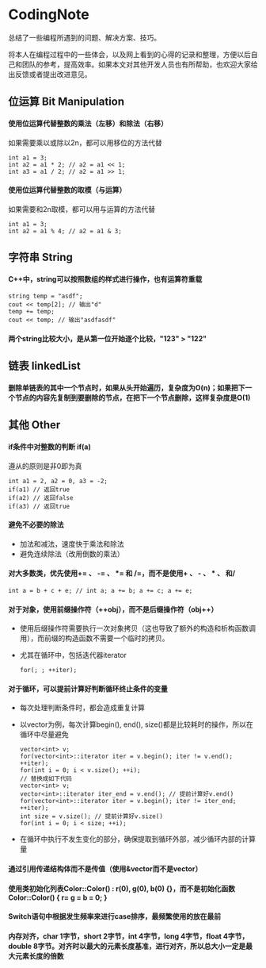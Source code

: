 # CodingNote
总结了一些编程所遇到的问题、解决方案、技巧。

将本人在编程过程中的一些体会，以及网上看到的心得的记录和整理，方便以后自己和团队的参考，提高效率。如果本文对其他开发人员也有所帮助，也欢迎大家给出反馈或者提出改进意见。

## 位运算 Bit Manipulation
#### 使用位运算代替整数的乘法（左移）和除法（右移）
如果需要乘以或除以2n，都可以用移位的方法代替

	int a1 = 3;
	int a2 = a1 * 2; // a2 = a1 << 1;
	int a3 = a1 / 2; // a2 = a1 >> 1;

#### 使用位运算代替整数的取模（与运算）
如果需要和2n取模，都可以用与运算的方法代替

	int a1 = 3;
	int a2 = a1 % 4; // a2 = a1 & 3;
	
## 字符串 String
#### C++中，string可以按照数组的样式进行操作，也有运算符重载
	
	string temp = "asdf";
	cout << temp[2]; // 输出"d"
	temp += temp;
	cout << temp; // 输出"asdfasdf"

#### 两个string比较大小，是从第一位开始逐个比较，"123" > "122"

## 链表 linkedList
#### 删除单链表的其中一个节点时，如果从头开始遍历，复杂度为O(n)；如果把下一个节点的内容先复制到要删除的节点，在把下一个节点删除，这样复杂度是O(1)

## 其他 Other
#### if条件中对整数的判断 if(a)
遵从的原则是非0即为真
	
	int a1 = 2, a2 = 0, a3 = -2;
	if(a1) // 返回true
	if(a2) // 返回false
	if(a3) // 返回true

#### 避免不必要的除法
* 加法和减法，速度快于乘法和除法
* 避免连续除法（改用倒数的乘法）

#### 对大多数类，优先使用+= 、 -= 、 *= 和 /=，而不是使用+ 、 - 、 * 、 和/
	
	int a = b + c + e; // int a; a += b; a += c; a += e;

#### 对于对象，使用前缀操作符（++obj），而不是后缀操作符（obj++）
* 使用后缀操作符需要执行一次对象拷贝（这也导致了额外的构造和析构函数调用），而前缀的构造函数不需要一个临时的拷贝。
* 尤其在循环中，包括迭代器iterator

	`for(; ; ++iter);`

#### 对于循环，可以提前计算好判断循环终止条件的变量
* 每次处理判断条件时，都会造成重复计算
* 以vector为例，每次计算begin(), end(), size()都是比较耗时的操作，所以在循环中尽量避免
	
	`vector<int> v;`  
	`for(vector<int>::iterator iter = v.begin(); iter != v.end(); ++iter);`  
	`for(int i = 0; i < v.size(); ++i);`  
	`// 替换成如下代码`  
	`vector<int> v;`  
	`vector<int>::iterator iter_end = v.end(); // 提前计算好v.end()`  
	`for(vector<int>::iterator iter = v.begin(); iter != iter_end; ++iter);`  
	`int size = v.size(); // 提前计算好v.size()`  
	`for(int i = 0; i < size; ++i);`

* 在循环中执行不发生变化的部分，确保提取到循环外部，减少循环内部的计算量

#### 通过引用传递结构体而不是传值（使用&vector而不是vector）
#### 使用类初始化列表Color::Color() : r(0), g(0), b(0) {}，而不是初始化函数Color::Color() { r= g = b = 0; }
#### Switch语句中根据发生频率来进行case排序，最频繁使用的放在最前
#### 内存对齐，char 1字节，short 2字节，int 4字节，long 4字节，float 4字节，double 8字节。对齐时以最大的元素长度基准，进行对齐，所以总大小一定是最大元素长度的倍数